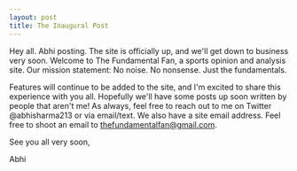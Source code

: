 ```yaml
---
layout: post
title: The Inaugural Post
---
```


Hey all. Abhi posting. The site is officially up, and we'll get down to business very soon. Welcome to The Fundamental Fan, a sports opinion and analysis site. Our mission statement: No noise. No nonsense. Just the fundamentals.

Features will continue to be added to the site, and I'm excited to share this experience with you all. Hopefully we'll have some posts up soon written by people that aren't me! As always, feel free to reach out to me on Twitter @abhisharma213 or via email/text. We also have a site email address. Feel free to shoot an email to thefundamentalfan@gmail.com.

See you all very soon,

Abhi

